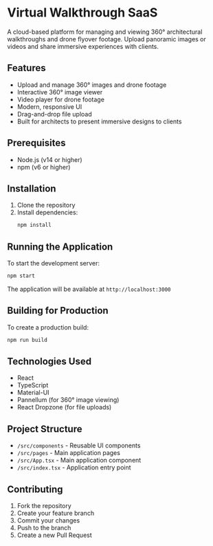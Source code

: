 # Virtual Walkthrough SaaS

A cloud-based platform for managing and viewing 360° architectural walkthroughs and drone flyover footage. Upload panoramic images or videos and share immersive experiences with clients.

## Features

- Upload and manage 360° images and drone footage
- Interactive 360° image viewer
- Video player for drone footage
- Modern, responsive UI
- Drag-and-drop file upload
- Built for architects to present immersive designs to clients

## Prerequisites

- Node.js (v14 or higher)
- npm (v6 or higher)

## Installation

1. Clone the repository
2. Install dependencies:
   ```bash
   npm install
   ```

## Running the Application

To start the development server:

```bash
npm start
```

The application will be available at `http://localhost:3000`

## Building for Production

To create a production build:

```bash
npm run build
```

## Technologies Used

- React
- TypeScript
- Material-UI
- Pannellum (for 360° image viewing)
- React Dropzone (for file uploads)

## Project Structure

- `/src/components` - Reusable UI components
- `/src/pages` - Main application pages
- `/src/App.tsx` - Main application component
- `/src/index.tsx` - Application entry point

## Contributing

1. Fork the repository
2. Create your feature branch
3. Commit your changes
4. Push to the branch
5. Create a new Pull Request
